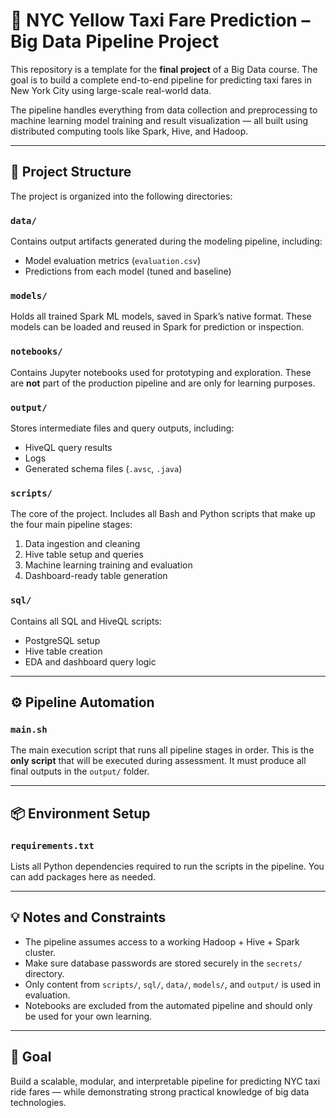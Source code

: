 # 🚕 NYC Yellow Taxi Fare Prediction – Big Data Pipeline Project

This repository is a template for the **final project** of a Big Data course. The goal is to build a complete end-to-end pipeline for predicting taxi fares in New York City using large-scale real-world data.

The pipeline handles everything from data collection and preprocessing to machine learning model training and result visualization — all built using distributed computing tools like Spark, Hive, and Hadoop.

---

## 🧱 Project Structure

The project is organized into the following directories:

### `data/`
Contains output artifacts generated during the modeling pipeline, including:
- Model evaluation metrics (`evaluation.csv`)
- Predictions from each model (tuned and baseline)

### `models/`
Holds all trained Spark ML models, saved in Spark’s native format. These models can be loaded and reused in Spark for prediction or inspection.

### `notebooks/`
Contains Jupyter notebooks used for prototyping and exploration. These are **not** part of the production pipeline and are only for learning purposes.

### `output/`
Stores intermediate files and query outputs, including:
- HiveQL query results
- Logs
- Generated schema files (`.avsc`, `.java`)

### `scripts/`
The core of the project. Includes all Bash and Python scripts that make up the four main pipeline stages:
1. Data ingestion and cleaning
2. Hive table setup and queries
3. Machine learning training and evaluation
4. Dashboard-ready table generation

### `sql/`
Contains all SQL and HiveQL scripts:
- PostgreSQL setup
- Hive table creation
- EDA and dashboard query logic

---

## ⚙️ Pipeline Automation

### `main.sh`
The main execution script that runs all pipeline stages in order. This is the **only script** that will be executed during assessment. It must produce all final outputs in the `output/` folder.

---

## 📦 Environment Setup

### `requirements.txt`
Lists all Python dependencies required to run the scripts in the pipeline. You can add packages here as needed.

---

## 💡 Notes and Constraints

- The pipeline assumes access to a working Hadoop + Hive + Spark cluster.
- Make sure database passwords are stored securely in the `secrets/` directory.
- Only content from `scripts/`, `sql/`, `data/`, `models/`, and `output/` is used in evaluation.
- Notebooks are excluded from the automated pipeline and should only be used for your own learning.

---

## 🏁 Goal

Build a scalable, modular, and interpretable pipeline for predicting NYC taxi ride fares — while demonstrating strong practical knowledge of big data technologies.

